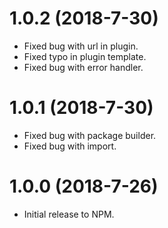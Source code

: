 # 1.0.2 (2018-7-30)
- Fixed bug with url in plugin.
- Fixed typo in plugin template.
- Fixed bug with error handler.

# 1.0.1 (2018-7-30)

- Fixed bug with package builder.
- Fixed bug with import.

# 1.0.0 (2018-7-26)

- Initial release to NPM.
